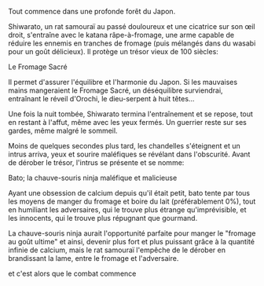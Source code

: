 Tout commence dans une profonde forêt du Japon. 

Shiwarato, un rat samouraï au passé douloureux et une cicatrice sur son œil droit, s'entraîne avec le katana râpe-à-fromage, une arme capable de réduire les ennemis en tranches de fromage (puis mélangés dans du wasabi pour un goût délicieux). Il protège un trésor vieux de 100 siècles: 

Le Fromage Sacré

Il permet d'assurer l'équilibre et l'harmonie du Japon. Si les mauvaises mains mangeraient le Fromage Sacré, un déséquilibre surviendrai, entraînant le réveil d'Orochi, le dieu-serpent à huit têtes...

Une fois la nuit tombée, Shiwarato termina l'entraînement et se repose, tout en restant à l'affut, même avec les yeux fermés. Un guerrier reste sur ses gardes, même malgré le sommeil.

Moins de quelques secondes plus tard, les chandelles s'éteignent et un intrus arriva, yeux et sourire maléfiques se révélant dans l'obscurité. Avant de dérober le trésor, l'intrus se présente et se nomme:

Bato; la chauve-souris ninja maléfique et malicieuse

Ayant une obsession de calcium depuis qu'il était petit, bato tente par tous les moyens de manger du fromage et boire du lait (préférablement 0%), tout en humiliant les adversaires, qui le trouve plus étrange qu'imprévisible, et les innocents, qui le trouve plus répugnant que gourmand.

La chauve-souris ninja aurait l'opportunité parfaite pour manger le "fromage au goût ultime" et ainsi, devenir plus fort et plus puissant grâce à la quantité infinie de calcium, mais le rat samouraï l'empêche de le dérober en brandissant la lame, entre le fromage et l'adversaire.

et c'est alors que le combat commence

